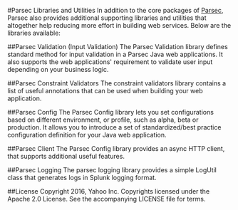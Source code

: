 #Parsec Libraries and Utilities
In addition to the core packages of [Parsec](), Parsec also provides additional supporting libraries and utilities
that altogether help reducing more effort in building web services. Below are the libraries available:

##Parsec Validation (Input Validation)
The Parsec Validation library defines standard method for input validation in a Parsec Java web applications.
It also supports the web applications' requirement to validate user input depending on your business logic.

##Parsec Constraint Validators
The constraint validators library contains a list of useful annotations that can be used when building your web application.

##Parsec Config
The Parsec Config library lets you set configurations based on different environment, or profile, such as alpha, beta or production.
It allows you to introduce a set of standardized/best practice configuration definition for your Java web application.

##Parsec Client
The Parsec Config library provides an async HTTP client, that supports additional useful features.

##Parsec Logging
The parsec logging library provides a simple LogUtil class that generates logs in Splunk logging format.

##License
Copyright 2016, Yahoo Inc. Copyrights licensed under the Apache 2.0 License. See the accompanying LICENSE file for terms.